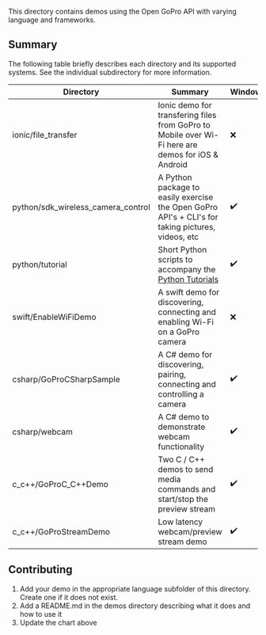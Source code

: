 This directory contains demos using the Open GoPro API with varying language and frameworks.

## Summary

The following table briefly describes each directory and its supported systems. See the individual subdirectory
for more information.

| Directory                          | Summary                                                                                                       | Windows | Mac | Linux | Mobile |
| ---------------------------------- | ------------------------------------------------------------------------------------------------------------- | ------- | --- | ----- | ------ |
| ionic/file_transfer                | Ionic demo for transfering files from GoPro to Mobile over Wi-Fi here are demos for iOS & Android             | ❌      | ❌  | ❌    | ✔️     |
| python/sdk_wireless_camera_control | A Python package to easily exercise the Open GoPro API's + CLI's for taking pictures, videos, etc             | ✔️      | ✔️  | ✔️    | ❌     |
| python/tutorial                    | Short Python scripts to accompany the [Python Tutorials](https://gopro.github.io/OpenGoPro/tutorials/#python) | ✔️      | ✔️  | ✔️    | ❌     |
| swift/EnableWiFiDemo               | A swift demo for discovering, connecting and enabling Wi-Fi on a GoPro camera                                 | ❌      | ❌  | ❌    | ✔️     |
| csharp/GoProCSharpSample           | A C# demo for discovering, pairing, connecting and controlling a camera                                       | ✔️      | ❌  | ❌    | ❌     |
| csharp/webcam                      | A C# demo to demonstrate webcam functionality                                                                 | ✔️      | ❌  | ❌    | ❌     |
| c_c++/GoProC_C++Demo               | Two C / C++ demos to send media commands and start/stop the preview stream                                    | ✔️      | ✔️  | ✔️    | ❌     |
| c_c++/GoProStreamDemo              | Low latency webcam/preview stream demo                                                                        | ✔️      | ❌  | ❌    | ❌     |

## Contributing

1. Add your demo in the appropriate language subfolder of this directory. Create one if it does not exist.
1. Add a README.md in the demos directory describing what it does and how to use it
1. Update the chart above
